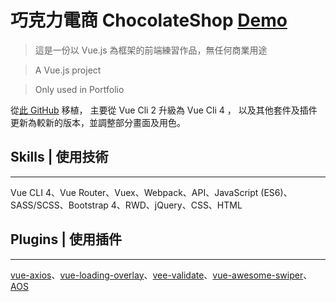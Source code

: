 # 巧克力電商 ChocolateShop [Demo](https://nighthree.github.io/ChocolateShop_vue_cli4/#/home)  

> 這是一份以 Vue.js 為框架的前端練習作品，無任何商業用途

> A Vue.js project

> Only used in Portfolio

從[此 GitHub](https://github.com/Nighthree/ChocolateShop) 移植，
主要從 Vue Cli 2 升級為 Vue Cli 4 ，
以及其他套件及插件更新為較新的版本，並調整部分畫面及用色。

## Skills | 使用技術
-----------
Vue CLI 4、Vue Router、Vuex、Webpack、API、JavaScript (ES6)、SASS/SCSS、Bootstrap 4、RWD、jQuery、CSS、HTML

## Plugins | 使用插件
-----------
[vue-axios](https://www.npmjs.com/package/vue-axios)、[vue-loading-overlay](https://www.npmjs.com/package/vue-loading-overlay)、[vee-validate](https://logaretm.github.io/vee-validate/)、[vue-awesome-swiper](https://github.surmon.me/vue-awesome-swiper/)、[AOS](https://michalsnik.github.io/aos/)